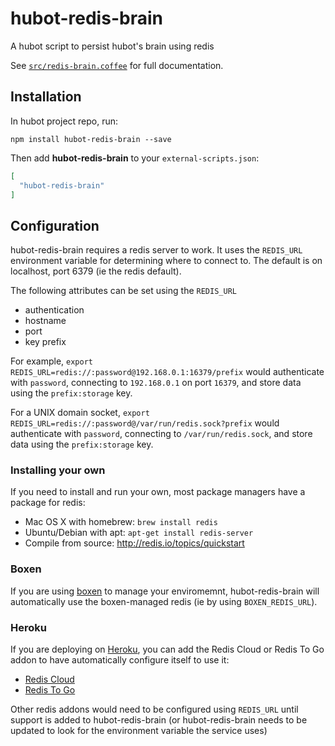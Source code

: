# hubot-redis-brain

A hubot script to persist hubot's brain using redis

See [`src/redis-brain.coffee`](src/redis-brain.coffee) for full documentation.

## Installation

In hubot project repo, run:

`npm install hubot-redis-brain --save`

Then add **hubot-redis-brain** to your `external-scripts.json`:

```json
[
  "hubot-redis-brain"
]
```

## Configuration

hubot-redis-brain requires a redis server to work. It uses the `REDIS_URL` environment variable for determining
where to connect to. The default is on localhost, port 6379 (ie the redis default).

The following attributes can be set using the `REDIS_URL`

* authentication
* hostname
* port
* key prefix

For example, `export REDIS_URL=redis://:password@192.168.0.1:16379/prefix` would
authenticate with `password`, connecting to `192.168.0.1` on port `16379`, and store
data using the `prefix:storage` key.

For a UNIX domain socket, `export REDIS_URL=redis://:password@/var/run/redis.sock?prefix` would authenticate with `password`, connecting to `/var/run/redis.sock`, and store data using the `prefix:storage` key.

### Installing your own

If you need to install and
run your own, most package managers have a package for redis:

* Mac OS X with homebrew: `brew install redis`
* Ubuntu/Debian with apt: `apt-get install redis-server`
* Compile from source: http://redis.io/topics/quickstart

### Boxen

If you are using [boxen](https://boxen.github.com/) to manage your enviromemnt,
hubot-redis-brain will automatically use the boxen-managed redis (ie by using `BOXEN_REDIS_URL`).


### Heroku

If you are deploying on [Heroku](https://www.heroku.com/), you can add the
Redis Cloud or Redis To Go addon to have automatically configure itself to use it:

* [Redis Cloud](https://addons.heroku.com/rediscloud)
* [Redis To Go](https://addons.heroku.com/redistogo)


Other redis addons would need to be configured using `REDIS_URL` until support
is added to hubot-redis-brain (or hubot-redis-brain needs to be updated to look
  for the environment variable the service uses)
